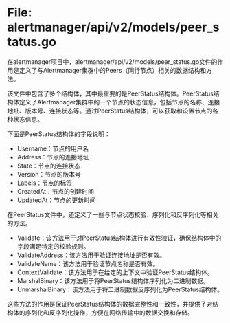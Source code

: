 # File: alertmanager/api/v2/models/peer_status.go

在alertmanager项目中，alertmanager/api/v2/models/peer_status.go文件的作用是定义了与Alertmanager集群中的Peers（同行节点）相关的数据结构和方法。

该文件中包含了多个结构体，其中最重要的是PeerStatus结构体。PeerStatus结构体定义了Alertmanager集群中的一个节点的状态信息，包括节点的名称、连接地址、版本号、连接状态等。通过PeerStatus结构体，可以获取和设置节点的各种状态信息。

下面是PeerStatus结构体的字段说明：
- Username：节点的用户名
- Address：节点的连接地址
- State：节点的连接状态
- Version：节点的版本号
- Labels：节点的标签
- CreatedAt：节点的创建时间
- UpdatedAt：节点的更新时间

在PeerStatus文件中，还定义了一些与节点状态校验、序列化和反序列化等相关的方法。

- Validate：该方法用于对PeerStatus结构体进行有效性验证，确保结构体中的字段满足特定的校验规则。
- ValidateAddress：该方法用于验证连接地址是否有效。
- ValidateName：该方法用于验证节点名称是否有效。
- ContextValidate：该方法用于在给定的上下文中验证PeerStatus结构体。
- MarshalBinary：该方法用于将PeerStatus结构体序列化为二进制数据。
- UnmarshalBinary：该方法用于将二进制数据反序列化为PeerStatus结构体。

这些方法的作用是保证PeerStatus结构体的数据完整性和一致性，并提供了对结构体的序列化和反序列化操作，方便在网络传输中的数据交换和存储。

